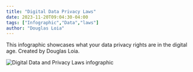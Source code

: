 ```yaml
---
title: "Digital Data Privacy Laws"
date: 2023-11-20T09:04:30-04:00
tags: ["Infographic","Data","laws"]
author: "Douglas Loia"
---
```


This infographic showcases what your data privacy rights are in the digital age. Created by Douglas Loia.

![Digital Data and Privacy Laws infographic](/DouglasInfo.jpg)
